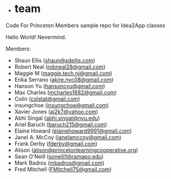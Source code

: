 

- # team
Code For Princeton Members sample repo for Idea2App classes


Hello World! Nevermind.

Members:
  - Shaun Ellis (shaun@sdellis.com)
  - Robert Neal (robneal28@gmail.com)
  - Maggie M (maggie.tech.nj@gmail.com)
  - Erika Serrano (akire.nyc08@gmail.com)
  - Hanson Yu (hansoncyu@gmail.com)
  - Max Charles (mcharles1682@gmail.com)
  - Colin (colstat@gmail.com)
  - insungchoe (insungchoe@gmail.com)
  - Xavier Jones (aj2k7@yahoo.com)
  - Abhi Singal (abhi.singal@nyu.edu)
  - Ariel Baruch (baruch215@gmail.com)
  - Elaine Howard (elainehoward9991@gmail.com)
  - Janel A. McCoy (janelamccoy@gmail.com)
  - Frank Derby (fderby@gmail.com)
  - Alison (alison@princetonlearningcooperative.org)
  - Sean O'Neill (soneill1@ramapo.edu)
  - Mark Badros (mbadros@gmail.com)
  - Fred Mitchell (FMitchell75@gmail.com)
